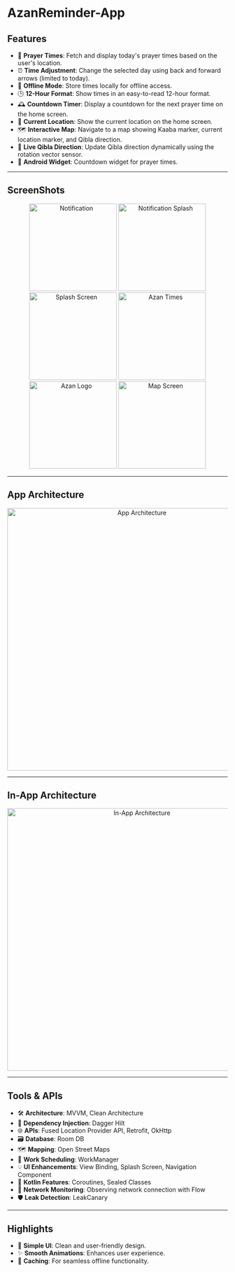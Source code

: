 # AzanReminder-App

## Features
- 🕌 **Prayer Times**: Fetch and display today's prayer times based on the user's location.
- ⏰ **Time Adjustment**: Change the selected day using back and forward arrows (limited to today).
- 💾 **Offline Mode**: Store times locally for offline access.
- 🕒 **12-Hour Format**: Show times in an easy-to-read 12-hour format.
- 🕰️ **Countdown Timer**: Display a countdown for the next prayer time on the home screen.
- 📍 **Current Location**: Show the current location on the home screen.
- 🗺️ **Interactive Map**: Navigate to a map showing Kaaba marker, current location marker, and Qibla direction.
- 🔁 **Live Qibla Direction**: Update Qibla direction dynamically using the rotation vector sensor.
- 📲 **Android Widget**: Countdown widget for prayer times.

---

## ScreenShots

<div align="center">
  <img src="https://github.com/user-attachments/assets/5faeeeab-9ffb-4d82-b7d2-3bcb7eb320e8" alt="Notification" width="200" />
  <img src="https://github.com/user-attachments/assets/fb803fd6-0e83-4049-afec-3c60667ffed2" alt="Notification Splash" width="200" />
  <img src="https://github.com/user-attachments/assets/c2f5bece-7ca4-450d-9e10-42542402ae50" alt="Splash Screen" width="200" />
  <img src="https://github.com/user-attachments/assets/429456f4-4e12-4cf6-8220-1eac919b57fe" alt="Azan Times" width="200" />
</div>

<div align="center">
  <img src="https://github.com/user-attachments/assets/bee1a898-e0eb-4623-9ac9-96475370ba12" alt="Azan Logo" width="200" />
  <img src="https://github.com/user-attachments/assets/1427dca7-31c1-40a9-9859-63b44bdbedcc" alt="Map Screen" width="200" />
</div>

---

## App Architecture
<div align="center">
  <img src="https://github.com/ahmed-faroukk/AlalmiyaAlhura-Task/assets/72602749/8eb9bff8-f516-44bd-bc5c-d5eccf78225f" alt="App Architecture" width="600" />
</div>

---

## In-App Architecture
<div align="center">
  <img src="https://github.com/ahmed-faroukk/AlalmiyaAlhura-Task/assets/72602749/a4a02bb5-58ca-4ac6-a9c6-153182644af5" alt="In-App Architecture" width="600" />
</div>

---

## Tools & APIs
- 🛠️ **Architecture**: MVVM, Clean Architecture
- 🔧 **Dependency Injection**: Dagger Hilt
- 🌐 **APIs**: Fused Location Provider API, Retrofit, OkHttp
- 🗃️ **Database**: Room DB
- 🗺️ **Mapping**: Open Street Maps
- 📅 **Work Scheduling**: WorkManager
- 💡 **UI Enhancements**: View Binding, Splash Screen, Navigation Component
- 🚀 **Kotlin Features**: Coroutines, Sealed Classes
- 📡 **Network Monitoring**: Observing network connection with Flow
- 🛡️ **Leak Detection**: LeakCanary

---

## Highlights
- 🎨 **Simple UI**: Clean and user-friendly design.
- ✨ **Smooth Animations**: Enhances user experience.
- 📂 **Caching**: For seamless offline functionality.
